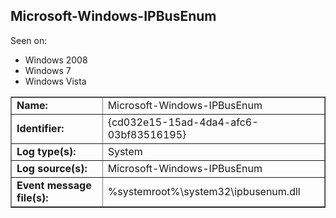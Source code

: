 ## Microsoft-Windows-IPBusEnum

Seen on:
* Windows 2008
* Windows 7
* Windows Vista

<table border="1" class="docutils">
  <tbody>
    <tr>
      <td><b>Name:</b></td>
      <td>Microsoft-Windows-IPBusEnum</td>
    </tr>
    <tr>
      <td><b>Identifier:</b></td>
      <td>{cd032e15-15ad-4da4-afc6-03bf83516195}</td>
    </tr>
    <tr>
      <td><b>Log type(s):</b></td>
      <td>System</td>
    </tr>
    <tr>
      <td><b>Log source(s):</b></td>
      <td>Microsoft-Windows-IPBusEnum</td>
    </tr>
    <tr>
      <td><b>Event message file(s):</b></td>
      <td>%systemroot%\system32\ipbusenum.dll</td>
    </tr>
  </tbody>
</table>

&nbsp;

